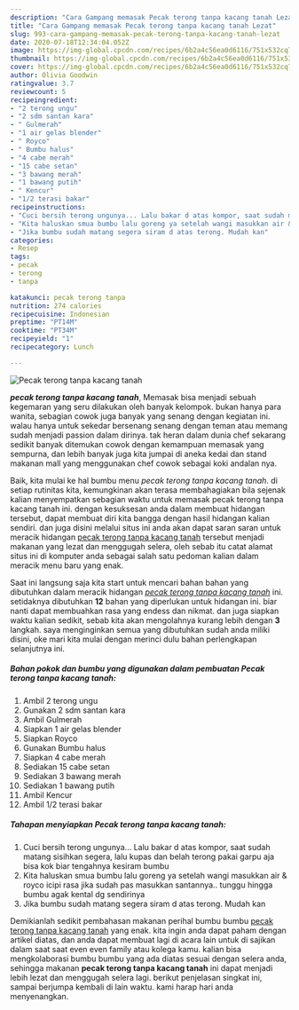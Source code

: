 ```yaml
---
description: "Cara Gampang memasak Pecak terong tanpa kacang tanah Lezat"
title: "Cara Gampang memasak Pecak terong tanpa kacang tanah Lezat"
slug: 993-cara-gampang-memasak-pecak-terong-tanpa-kacang-tanah-lezat
date: 2020-07-18T12:34:04.052Z
image: https://img-global.cpcdn.com/recipes/6b2a4c56ea0d6116/751x532cq70/pecak-terong-tanpa-kacang-tanah-foto-resep-utama.jpg
thumbnail: https://img-global.cpcdn.com/recipes/6b2a4c56ea0d6116/751x532cq70/pecak-terong-tanpa-kacang-tanah-foto-resep-utama.jpg
cover: https://img-global.cpcdn.com/recipes/6b2a4c56ea0d6116/751x532cq70/pecak-terong-tanpa-kacang-tanah-foto-resep-utama.jpg
author: Olivia Goodwin
ratingvalue: 3.7
reviewcount: 5
recipeingredient:
- "2 terong ungu"
- "2 sdm santan kara"
- " Gulmerah"
- "1 air gelas blender"
- " Royco"
- " Bumbu halus"
- "4 cabe merah"
- "15 cabe setan"
- "3 bawang merah"
- "1 bawang putih"
- " Kencur"
- "1/2 terasi bakar"
recipeinstructions:
- "Cuci bersih terong ungunya... Lalu bakar d atas kompor, saat sudah matang sisihkan segera, lalu kupas dan belah terong pakai garpu aja bisa kok biar tengahnya kesiram bumbu"
- "Kita haluskan smua bumbu lalu goreng ya setelah wangi masukkan air &amp; royco icipi rasa jika sudah pas masukkan santannya.. tunggu hingga bumbu agak kental dg sendirinya"
- "Jika bumbu sudah matang segera siram d atas terong. Mudah kan"
categories:
- Resep
tags:
- pecak
- terong
- tanpa

katakunci: pecak terong tanpa 
nutrition: 274 calories
recipecuisine: Indonesian
preptime: "PT14M"
cooktime: "PT34M"
recipeyield: "1"
recipecategory: Lunch

---
```



![Pecak terong tanpa kacang tanah](https://img-global.cpcdn.com/recipes/6b2a4c56ea0d6116/751x532cq70/pecak-terong-tanpa-kacang-tanah-foto-resep-utama.jpg)

<b><i>pecak terong tanpa kacang tanah</i></b>, Memasak bisa menjadi sebuah kegemaran yang seru dilakukan oleh banyak kelompok. bukan hanya para wanita, sebagian cowok juga banyak yang senang dengan kegiatan ini. walau hanya untuk sekedar bersenang senang dengan teman atau memang sudah menjadi passion dalam dirinya. tak heran dalam dunia chef sekarang sedikit banyak ditemukan cowok dengan kemampuan memasak yang sempurna, dan lebih banyak juga kita jumpai di aneka kedai dan stand makanan mall yang menggunakan chef cowok sebagai koki andalan nya.

Baik, kita mulai ke hal bumbu menu <i>pecak terong tanpa kacang tanah</i>. di setiap rutinitas kita, kemungkinan akan terasa membahagiakan bila sejenak kalian menyempatkan sebagian waktu untuk memasak pecak terong tanpa kacang tanah ini. dengan kesuksesan anda dalam membuat hidangan tersebut, dapat membuat diri kita bangga dengan hasil hidangan kalian sendiri. dan juga disini melalui situs ini anda akan dapat saran saran untuk meracik hidangan <u>pecak terong tanpa kacang tanah</u> tersebut menjadi makanan yang lezat dan menggugah selera, oleh sebab itu catat alamat situs ini di komputer anda sebagai salah satu pedoman kalian dalam meracik menu baru yang enak.




Saat ini langsung saja kita start untuk mencari bahan bahan yang dibutuhkan dalam meracik hidangan <u><i>pecak terong tanpa kacang tanah</i></u> ini. setidaknya dibutuhkan <b>12</b> bahan yang diperlukan untuk hidangan ini. biar nanti dapat membuahkan rasa yang endess dan nikmat. dan juga siapkan waktu kalian sedikit, sebab kita akan mengolahnya kurang lebih dengan <b>3</b> langkah. saya menginginkan semua yang dibutuhkan sudah anda miliki disini, oke mari kita mulai dengan merinci dulu bahan perlengkapan selanjutnya ini.

<!--inarticleads1-->

##### Bahan pokok dan bumbu yang digunakan dalam pembuatan Pecak terong tanpa kacang tanah:

1. Ambil 2 terong ungu
1. Gunakan 2 sdm santan kara
1. Ambil  Gulmerah
1. Siapkan 1 air gelas blender
1. Siapkan  Royco
1. Gunakan  Bumbu halus
1. Siapkan 4 cabe merah
1. Sediakan 15 cabe setan
1. Sediakan 3 bawang merah
1. Sediakan 1 bawang putih
1. Ambil  Kencur
1. Ambil 1/2 terasi bakar




<!--inarticleads2-->

##### Tahapan menyiapkan Pecak terong tanpa kacang tanah:

1. Cuci bersih terong ungunya... Lalu bakar d atas kompor, saat sudah matang sisihkan segera, lalu kupas dan belah terong pakai garpu aja bisa kok biar tengahnya kesiram bumbu
1. Kita haluskan smua bumbu lalu goreng ya setelah wangi masukkan air &amp; royco icipi rasa jika sudah pas masukkan santannya.. tunggu hingga bumbu agak kental dg sendirinya
1. Jika bumbu sudah matang segera siram d atas terong. Mudah kan




Demikianlah sedikit pembahasan makanan perihal bumbu bumbu <u>pecak terong tanpa kacang tanah</u> yang enak. kita ingin anda dapat paham dengan artikel diatas, dan anda dapat membuat lagi di acara lain untuk di sajikan dalam saat saat even even family atau kolega kamu. kalian bisa mengkolaborasi bumbu bumbu yang ada diatas sesuai dengan selera anda, sehingga makanan <b>pecak terong tanpa kacang tanah</b> ini dapat menjadi lebih lezat dan menggugah selera lagi. berikut penjelasan singkat ini, sampai berjumpa kembali di lain waktu. kami harap hari anda menyenangkan.
